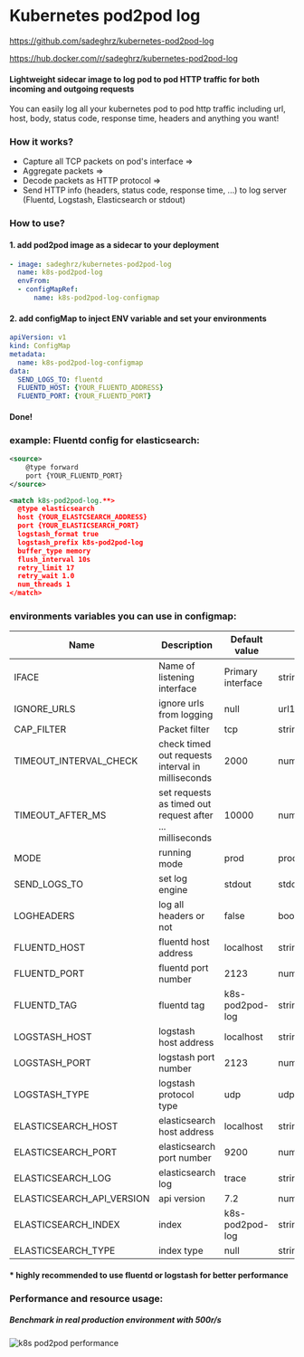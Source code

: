 # Kubernetes pod2pod log

https://github.com/sadeghrz/kubernetes-pod2pod-log

https://hub.docker.com/r/sadeghrz/kubernetes-pod2pod-log

#### Lightweight sidecar image to log pod to pod HTTP traffic for both incoming and outgoing requests
You can easily log all your kubernetes pod to pod http traffic including url, host, body, status code, response time, headers and anything you want!

### How it works?
- Capture all TCP packets on pod's interface => 
- Aggregate packets => 
- Decode packets as HTTP protocol => 
- Send HTTP info (headers, status code, response time, ...) to log server (Fluentd, Logstash, Elasticsearch or stdout)

### How to use?
#### 1. add pod2pod image as a sidecar to your deployment
```yaml
- image: sadeghrz/kubernetes-pod2pod-log
  name: k8s-pod2pod-log
  envFrom:
  - configMapRef:
      name: k8s-pod2pod-log-configmap
```

#### 2. add configMap to inject ENV variable and set your environments
```yaml
apiVersion: v1
kind: ConfigMap
metadata:
  name: k8s-pod2pod-log-configmap
data:
  SEND_LOGS_TO: fluentd
  FLUENTD_HOST: {YOUR_FLUENTD_ADDRESS}
  FLUENTD_PORT: {YOUR_FLUENTD_PORT}
```

#### Done!

### example: Fluentd config for elasticsearch:
```xml
<source>
    @type forward
    port {YOUR_FLUENTD_PORT}
</source>

<match k8s-pod2pod-log.**>
  @type elasticsearch
  host {YOUR_ELASTCSEARCH_ADDRESS}
  port {YOUR_ELASTICSEARCH_PORT}
  logstash_format true
  logstash_prefix k8s-pod2pod-log
  buffer_type memory
  flush_interval 10s
  retry_limit 17
  retry_wait 1.0
  num_threads 1
</match>
```
### environments variables you can use in configmap:
Name | Description | Default value | Allowed values (type)
--- | --- | --- | ---
IFACE | Name of listening interface | Primary interface | string
IGNORE_URLS | ignore urls from logging | null | url1,url2,url3,...
CAP_FILTER | Packet filter | tcp | string
TIMEOUT_INTERVAL_CHECK | check timed out requests interval in milliseconds | 2000 | number
TIMEOUT_AFTER_MS | set requests as timed out request after ... milliseconds | 10000 | number
MODE | running mode | prod | prod,debug,development
SEND_LOGS_TO | set log engine | stdout | stdout,fluentd,logstash,elasticsearch
LOGHEADERS | log all headers or not | false | bool
FLUENTD_HOST | fluentd host address | localhost | string
FLUENTD_PORT | fluentd port number | 2123 | number
FLUENTD_TAG | fluentd tag | k8s-pod2pod-log | string
LOGSTASH_HOST | logstash host address | localhost | string
LOGSTASH_PORT | logstash port number | 2123 | number
LOGSTASH_TYPE | logstash protocol type | udp | udp,tcp,...
ELASTICSEARCH_HOST | elasticsearch host address | localhost | string
ELASTICSEARCH_PORT | elasticsearch port number | 9200 | number
ELASTICSEARCH_LOG | elasticsearch log | trace | string
ELASTICSEARCH_API_VERSION | api version | 7.2 | number
ELASTICSEARCH_INDEX | index | k8s-pod2pod-log | string
ELASTICSEARCH_TYPE | index type | null | string

#### * highly recommended to use fluentd or logstash for better performance

### Performance and resource usage:
##### Benchmark in real production environment with 500r/s
![k8s pod2pod performance](https://github.com/sadeghrz/kubernetes-pod2pod-log/raw/master/performance.png)
